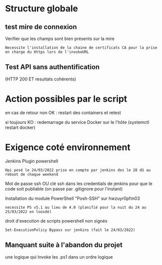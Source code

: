 # Structure globale


## test mire de connexion

Verifier que les champs sont bien présents sur la mire 

    Necessite l'installation de la chaine de certificats CA pour la prise en charge du Https lors de l'invokeURL


## Test API sans authentification 

(HTTP 200 ET resultats cohérents)


# Action possibles par le script

en cas de retour non OK : restart des containers et retest

si toujours KO : redemarrage du service Docker sur le l'hôte (systemctl restart docker)

# Exigence coté environnement

Jenkins Plugin powershell 

    Hpi posé le 24/03/2022 prise en compte par jenkins des le 28 dû au reboot de chaque weekend

Mot de passe ssh OU clé ssh dans les credentials de jenkins pour que le code soit publiable (on passe par .gitignore pour l'instant)

Installation du module PowerShell "Posh-SSH" sur hwzuyr0pfm03

    necessite PS v5.1 au lieu de 4.0 (planifié pour la nuit du 24 au 25/03/2022 en loosdé)

droit d'execution de scripts powershell non signés

    Set-ExecutionPolicy Bypass sur jenkins (fait le 24/03/2022)
    
## Manquant suite à l'abandon du projet

une logique qui Invoke les .ps1 dans un ordre logique
